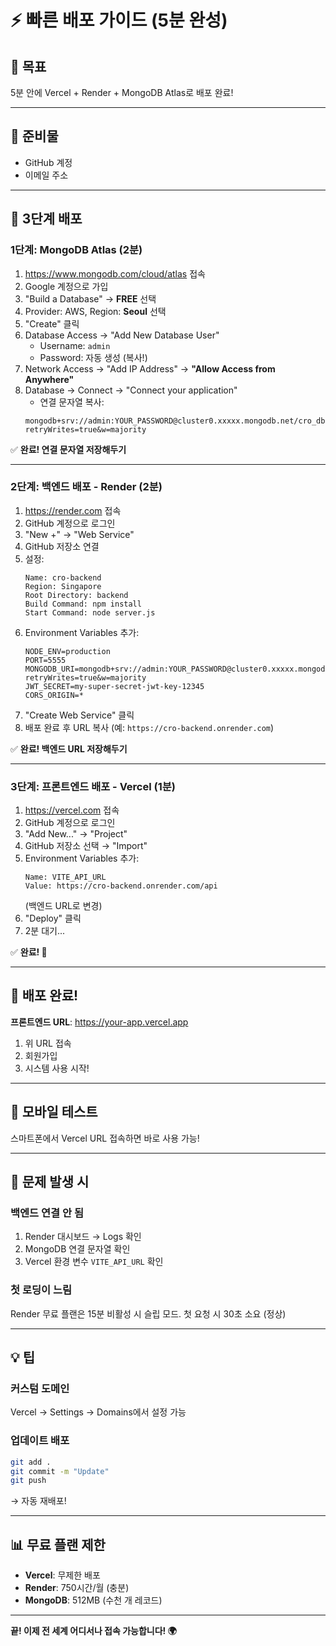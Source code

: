 # ⚡ 빠른 배포 가이드 (5분 완성)

## 🎯 목표

5분 안에 Vercel + Render + MongoDB Atlas로 배포 완료!

---

## 📝 준비물

- GitHub 계정
- 이메일 주소

---

## 🚀 3단계 배포

### 1단계: MongoDB Atlas (2분)

1. https://www.mongodb.com/cloud/atlas 접속
2. Google 계정으로 가입
3. "Build a Database" → **FREE** 선택
4. Provider: AWS, Region: **Seoul** 선택
5. "Create" 클릭
6. Database Access → "Add New Database User"
   - Username: `admin`
   - Password: 자동 생성 (복사!)
7. Network Access → "Add IP Address" → **"Allow Access from Anywhere"**
8. Database → Connect → "Connect your application"
   - 연결 문자열 복사:
   ```
   mongodb+srv://admin:YOUR_PASSWORD@cluster0.xxxxx.mongodb.net/cro_db?retryWrites=true&w=majority
   ```

✅ **완료! 연결 문자열 저장해두기**

---

### 2단계: 백엔드 배포 - Render (2분)

1. https://render.com 접속
2. GitHub 계정으로 로그인
3. "New +" → "Web Service"
4. GitHub 저장소 연결
5. 설정:
   ```
   Name: cro-backend
   Region: Singapore
   Root Directory: backend
   Build Command: npm install
   Start Command: node server.js
   ```
6. Environment Variables 추가:
   ```
   NODE_ENV=production
   PORT=5555
   MONGODB_URI=mongodb+srv://admin:YOUR_PASSWORD@cluster0.xxxxx.mongodb.net/cro_db?retryWrites=true&w=majority
   JWT_SECRET=my-super-secret-jwt-key-12345
   CORS_ORIGIN=*
   ```
7. "Create Web Service" 클릭
8. 배포 완료 후 URL 복사 (예: `https://cro-backend.onrender.com`)

✅ **완료! 백엔드 URL 저장해두기**

---

### 3단계: 프론트엔드 배포 - Vercel (1분)

1. https://vercel.com 접속
2. GitHub 계정으로 로그인
3. "Add New..." → "Project"
4. GitHub 저장소 선택 → "Import"
5. Environment Variables 추가:
   ```
   Name: VITE_API_URL
   Value: https://cro-backend.onrender.com/api
   ```
   (백엔드 URL로 변경)
6. "Deploy" 클릭
7. 2분 대기...

✅ **완료! 🎉**

---

## 🎊 배포 완료!

**프론트엔드 URL**: https://your-app.vercel.app

1. 위 URL 접속
2. 회원가입
3. 시스템 사용 시작!

---

## 📱 모바일 테스트

스마트폰에서 Vercel URL 접속하면 바로 사용 가능!

---

## 🔧 문제 발생 시

### 백엔드 연결 안 됨

1. Render 대시보드 → Logs 확인
2. MongoDB 연결 문자열 확인
3. Vercel 환경 변수 `VITE_API_URL` 확인

### 첫 로딩이 느림

Render 무료 플랜은 15분 비활성 시 슬립 모드.
첫 요청 시 30초 소요 (정상)

---

## 💡 팁

### 커스텀 도메인

Vercel → Settings → Domains에서 설정 가능

### 업데이트 배포

```bash
git add .
git commit -m "Update"
git push
```

→ 자동 재배포!

---

## 📊 무료 플랜 제한

- **Vercel**: 무제한 배포
- **Render**: 750시간/월 (충분)
- **MongoDB**: 512MB (수천 개 레코드)

---

**끝! 이제 전 세계 어디서나 접속 가능합니다! 🌍**
